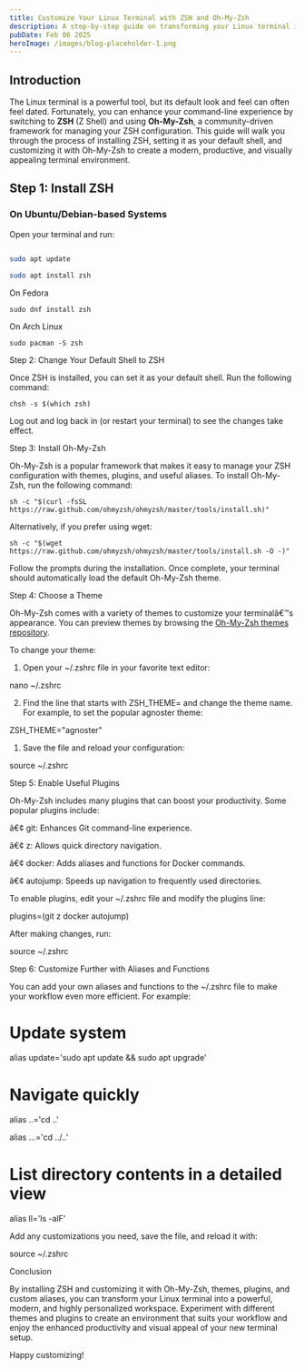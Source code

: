 ```yaml
---
title: Customize Your Linux Terminal with ZSH and Oh-My-Zsh
description: A step-by-step guide on transforming your Linux terminal into a modern, efficient, and stylish workspace using ZSH and Oh-My-Zsh.
pubDate: Feb 06 2025
heroImage: /images/blog-placeholder-1.png
---
```


  

## Introduction

  

The Linux terminal is a powerful tool, but its default look and feel can often feel dated. Fortunately, you can enhance your command-line experience by switching to **ZSH** (Z Shell) and using **Oh-My-Zsh**, a community-driven framework for managing your ZSH configuration. This guide will walk you through the process of installing ZSH, setting it as your default shell, and customizing it with Oh-My-Zsh to create a modern, productive, and visually appealing terminal environment.

  

## Step 1: Install ZSH

  

### On Ubuntu/Debian-based Systems

  

Open your terminal and run:

  

```bash

sudo apt update

sudo apt install zsh
```

On Fedora

`sudo dnf install zsh`

On Arch Linux

`sudo pacman -S zsh`

Step 2: Change Your Default Shell to ZSH

  

Once ZSH is installed, you can set it as your default shell. Run the following command:

`chsh -s $(which zsh)`

Log out and log back in (or restart your terminal) to see the changes take effect.

  

Step 3: Install Oh-My-Zsh

  

Oh-My-Zsh is a popular framework that makes it easy to manage your ZSH configuration with themes, plugins, and useful aliases. To install Oh-My-Zsh, run the following command:

`sh -c "$(curl -fsSL https://raw.github.com/ohmyzsh/ohmyzsh/master/tools/install.sh)"`

Alternatively, if you prefer using wget:

`sh -c "$(wget https://raw.github.com/ohmyzsh/ohmyzsh/master/tools/install.sh -O -)"`

Follow the prompts during the installation. Once complete, your terminal should automatically load the default Oh-My-Zsh theme.

  

Step 4: Choose a Theme

  

Oh-My-Zsh comes with a variety of themes to customize your terminalâ€™s appearance. You can preview themes by browsing the [Oh-My-Zsh themes repository](https://github.com/ohmyzsh/ohmyzsh/wiki/themes).

  

To change your theme:

1. Open your ~/.zshrc file in your favorite text editor:

nano ~/.zshrc

  

2. Find the line that starts with ZSH_THEME= and change the theme name. For example, to set the popular agnoster theme:

ZSH_THEME="agnoster"

  

1. Save the file and reload your configuration:

source ~/.zshrc

  

  

Step 5: Enable Useful Plugins

  

Oh-My-Zsh includes many plugins that can boost your productivity. Some popular plugins include:

â€¢ git: Enhances Git command-line experience.

â€¢ z: Allows quick directory navigation.

â€¢ docker: Adds aliases and functions for Docker commands.

â€¢ autojump: Speeds up navigation to frequently used directories.

  

To enable plugins, edit your ~/.zshrc file and modify the plugins line:

plugins=(git z docker autojump)

After making changes, run:

source ~/.zshrc

Step 6: Customize Further with Aliases and Functions

  

You can add your own aliases and functions to the ~/.zshrc file to make your workflow even more efficient. For example:

# Update system

alias update='sudo apt update && sudo apt upgrade'

  

# Navigate quickly

alias ..='cd ..'

alias ...='cd ../..'

  

# List directory contents in a detailed view

alias ll='ls -alF'

Add any customizations you need, save the file, and reload it with:

source ~/.zshrc

Conclusion

  

By installing ZSH and customizing it with Oh-My-Zsh, themes, plugins, and custom aliases, you can transform your Linux terminal into a powerful, modern, and highly personalized workspace. Experiment with different themes and plugins to create an environment that suits your workflow and enjoy the enhanced productivity and visual appeal of your new terminal setup.

  

Happy customizing!